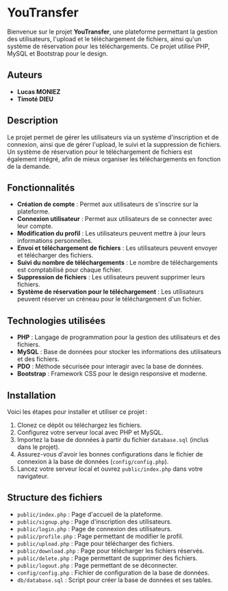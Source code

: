 # YouTransfer

Bienvenue sur le projet **YouTransfer**, une plateforme permettant la gestion des utilisateurs, l'upload et le téléchargement de fichiers, ainsi qu'un système de réservation pour les téléchargements. Ce projet utilise PHP, MySQL et Bootstrap pour le design.

## Auteurs

- **Lucas MONIEZ**  
- **Timoté DIEU**

## Description

Le projet permet de gérer les utilisateurs via un système d'inscription et de connexion, ainsi que de gérer l'upload, le suivi et la suppression de fichiers. Un système de réservation pour le téléchargement de fichiers est également intégré, afin de mieux organiser les téléchargements en fonction de la demande.

## Fonctionnalités

- **Création de compte** : Permet aux utilisateurs de s'inscrire sur la plateforme.  
- **Connexion utilisateur** : Permet aux utilisateurs de se connecter avec leur compte.  
- **Modification du profil** : Les utilisateurs peuvent mettre à jour leurs informations personnelles.  
- **Envoi et téléchargement de fichiers** : Les utilisateurs peuvent envoyer et télécharger des fichiers.  
- **Suivi du nombre de téléchargements** : Le nombre de téléchargements est comptabilisé pour chaque fichier.  
- **Suppression de fichiers** : Les utilisateurs peuvent supprimer leurs fichiers.  
- **Système de réservation pour le téléchargement** : Les utilisateurs peuvent réserver un créneau pour le téléchargement d'un fichier.

## Technologies utilisées

- **PHP** : Langage de programmation pour la gestion des utilisateurs et des fichiers.
- **MySQL** : Base de données pour stocker les informations des utilisateurs et des fichiers.
- **PDO** : Méthode sécurisée pour interagir avec la base de données.
- **Bootstrap** : Framework CSS pour le design responsive et moderne.

## Installation

Voici les étapes pour installer et utiliser ce projet :
1. Clonez ce dépôt ou téléchargez les fichiers.  
2. Configurez votre serveur local avec PHP et MySQL.
3. Importez la base de données à partir du fichier `database.sql` (inclus dans le projet).
4. Assurez-vous d'avoir les bonnes configurations dans le fichier de connexion à la base de données (`config/config.php`).
5. Lancez votre serveur local et ouvrez `public/index.php` dans votre navigateur.

## Structure des fichiers

- `public/index.php` : Page d'accueil de la plateforme.  
- `public/signup.php` : Page d'inscription des utilisateurs.  
- `public/login.php` : Page de connexion des utilisateurs.  
- `public/profile.php` : Page permettant de modifier le profil.  
- `public/upload.php` : Page pour télécharger des fichiers.  
- `public/download.php` : Page pour télécharger les fichiers réservés.  
- `public/delete.php` : Page permettant de supprimer des fichiers.  
- `public/logout.php` : Page permettant de se déconnecter.  
- `config/config.php` : Fichier de configuration de la base de données.  
- `db/database.sql` : Script pour créer la base de données et ses tables.